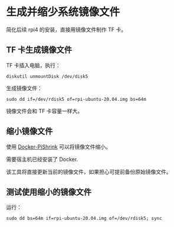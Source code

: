 # 生成并缩少系统镜像文件

简化后续 rpi4 的安装，直接用镜像文件制作 TF 卡。

## TF 卡生成镜像文件

TF 卡插入电脑，执行：

```properties
diskutil unmountDisk /dev/disk5
```

生成镜像文件：

```properties
sudo dd if=/dev/rdisk5 of=rpi-ubuntu-20.04.img bs=64m
```

镜像文件会和 TF 卡容量一样大。

## 缩小镜像文件

使用 [Docker-PiShrink](https://github.com/thhan/Docker-PiShrink) 可以将镜像文件缩小。

需要宿主机已经安装了 Docker.

该工具将直接更新当前的镜像文件，如果担心可提前备份原始镜像文件。

## 测试使用缩小的镜像文件

运行：

```properties
sudo dd bs=64m if=rpi-ubuntu-20.04.img of=/dev/rdisk5; sync
```

